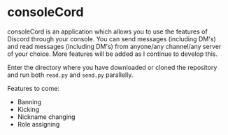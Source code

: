 # consoleCord

consoleCord is an application which allows you to use the features of Discord through your console. You can send messages (including DM's) and read messages (including DM's) from anyone/any channel/any server of your choice. More features will be added as I continue to develop this.

Enter the directory where you have downloaded or cloned the repository and run both `read.py` and `send.py` parallelly. 

Features to come:
- Banning
- Kicking
- Nickname changing
- Role assigning
